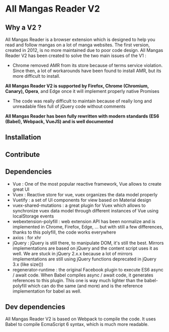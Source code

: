 # All Mangas Reader V2

## Why a V2 ?
All Mangas Reader is a browser extension which is designed to help you read and follow mangas on a lot of manga websites.
The first version, created in 2012, is no more maintained due to poor code design.
All Mangas Reader V2 has been created to solve the two main issues of the V1 : 
 - Chrome removed AMR from its store because of terms service violation. Since then, a lot of workarounds have been found to install AMR, but its more difficult to install.

**All Mangas Reader V2 is supported by Firefox, Chrome (Chromium, Canary), Opera**, and Edge once it will implement properly native Promises
 - The code was really difficult to maintain because of really long and unreadable files full of jQuery code without comments

**All Mangas Reader has been fully rewritten with modern standards (ES6 (Babel), Webpack, VueJS) and is well documented**

## Installation

## Contribute

## Dependencies
 - Vue : One of the most popular reactive framework, Vue allows to create great UI
 - Vuex : Reactive store for vue, vuex organizes the data model properly
 - Vuetify : a set of UI components for view based on Material design
 - vuex-shared-mutations : a great plugin for Vuex which allows to synchronize vuex data model through different instances of Vue using localStorage events
 - webextension-polyfill : web extension API has been normalize and is implemented in Chrome, Firefox, Edge, ... but with still a few differences, thanks to this polyfill, the code works everywhere
 - axios : for xhr
 - jQuery : jQuery is still there, to manipulate DOM, it's still the best. Mirrors implementations are based on jQuery and the content script uses it as well. We are stuck in jQuery 2.x.x because a lot of mirrors implementations are still using jQuery functions deprecated in jQuery 3.x (like size())
 - regenerator-runtime : the original Facebook plugin to execute ES6 async / await code. When Babel compiles async / await code, it generates references to this plugin. This one is way much lighter than the babel-polyfill which can do the same (and more) and is the reference implementation for babel as well.

## Dev dependencies
All Mangas Reader V2 is based on Webpack to compile the code. It uses Babel to compile EcmaScript 6 syntax, which is much more readable.
